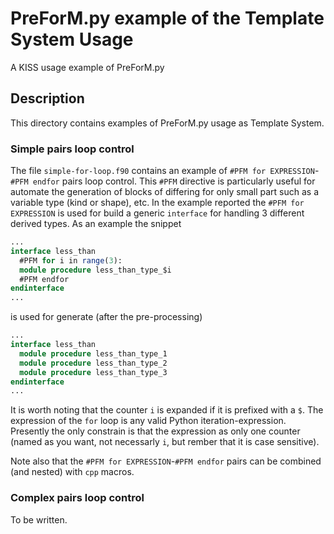 # PreForM.py example of the Template System Usage

A KISS usage example of PreForM.py

## Description

This directory contains examples of PreForM.py usage as Template System.

### Simple pairs loop control

The file `simple-for-loop.f90` contains an example of `#PFM for EXPRESSION`-`#PFM endfor` pairs loop control. This `#PFM` directive is particularly useful for automate the generation of blocks of differing for only small part such as a variable type (kind or shape), etc. In the example reported the `#PFM for EXPRESSION` is used for build a generic `interface` for handling 3 different derived types. As an example the snippet
```fortran
...
interface less_than
  #PFM for i in range(3):
  module procedure less_than_type_$i
  #PFM endfor
endinterface
...
```
is used for generate (after the pre-processing)
```fortran
...
interface less_than
  module procedure less_than_type_1
  module procedure less_than_type_2
  module procedure less_than_type_3
endinterface
...
```
It is worth noting that the counter `i` is expanded if it is prefixed with a `$`. The expression of the `for` loop is any valid Python iteration-expression. Presently the only constrain is that the expression as only one counter (named as you want, not necessarly `i`, but rember that it is case sensitive). 

Note also that the `#PFM for EXPRESSION`-`#PFM endfor` pairs can be combined (and nested) with `cpp` macros.

### Complex pairs loop control
To be written.

